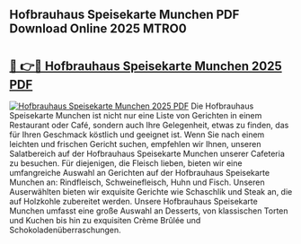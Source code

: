 ## Hofbrauhaus Speisekarte Munchen PDF Download Online 2025 MTRO0

# <h2><a href="http://gccuy11.nevu.top/?p=Hofbrauhaus+Speisekarte+Munchen">🔗 👉🔴 Hofbrauhaus Speisekarte Munchen 2025 PDF</a></h2>

[![Hofbrauhaus Speisekarte Munchen 2025 PDF](https://i.imgur.com/dBaPXMq.png)](http://gccuy11.nevu.top/?p=Hofbrauhaus+Speisekarte+Munchen)
Die Hofbrauhaus Speisekarte Munchen ist nicht nur eine Liste von Gerichten in einem Restaurant oder Café, sondern auch Ihre Gelegenheit, etwas zu finden, das für Ihren Geschmack köstlich und geeignet ist. Wenn Sie nach einem leichten und frischen Gericht suchen, empfehlen wir Ihnen, unseren Salatbereich auf der Hofbrauhaus Speisekarte Munchen unserer Cafeteria zu besuchen. Für diejenigen, die Fleisch lieben, bieten wir eine umfangreiche Auswahl an Gerichten auf der Hofbrauhaus Speisekarte Munchen an: Rindfleisch, Schweinefleisch, Huhn und Fisch. Unseren Auserwählten bieten wir exquisite Gerichte wie Schaschlik und Steak an, die auf Holzkohle zubereitet werden. Unsere Hofbrauhaus Speisekarte Munchen umfasst eine große Auswahl an Desserts, von klassischen Torten und Kuchen bis hin zu exquisiten Crème Brûlée und Schokoladenüberraschungen.
